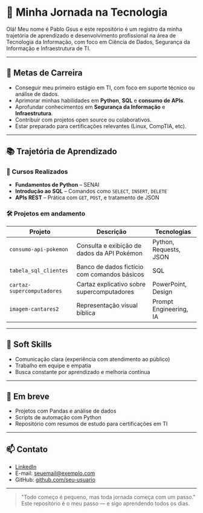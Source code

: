 # 🚀 Minha Jornada na Tecnologia

Olá! Meu nome é Pablo Gsus e este repositório é um registro da minha trajetória de aprendizado e desenvolvimento profissional na área de Tecnologia da Informação, com foco em Ciência de Dados, Segurança da Informação e Infraestrutura de TI.

---

## 🎯 Metas de Carreira

- Conseguir meu primeiro estágio em TI, com foco em suporte técnico ou análise de dados.
- Aprimorar minhas habilidades em **Python**, **SQL** e **consumo de APIs**.
- Aprofundar conhecimentos em **Segurança da Informação** e **Infraestrutura**.
- Contribuir com projetos open source ou colaborativos.
- Estar preparado para certificações relevantes (Linux, CompTIA, etc).

---

## 📚 Trajetória de Aprendizado

### 🧩 Cursos Realizados

- **Fundamentos de Python** – SENAI  
- **Introdução ao SQL** – Comandos como `SELECT`, `INSERT`, `DELETE`
- **APIs REST** – Prática com `GET`, `POST`, e tratamento de JSON

### 🛠️ Projetos em andamento

| Projeto | Descrição | Tecnologias |
|--------|-----------|-------------|
| `consumo-api-pokemon` | Consulta e exibição de dados da API Pokémon | Python, Requests, JSON |
| `tabela_sql_clientes` | Banco de dados fictício com comandos básicos | SQL |
| `cartaz-supercomputadores` | Cartaz explicativo sobre supercomputadores | PowerPoint, Design |
| `imagem-cantares2` | Representação visual bíblica | Prompt Engineering, IA |

---

## 💬 Soft Skills

- Comunicação clara (experiência com atendimento ao público)
- Trabalho em equipe e empatia
- Busca constante por aprendizado e melhoria contínua

---

## 📌 Em breve

- Projetos com Pandas e análise de dados
- Scripts de automação com Python
- Repositório com resumos de estudo para certificações em TI

---

## 📫 Contato

- [LinkedIn](https://www.linkedin.com/)
- E-mail: seuemail@exemplo.com
- GitHub: [github.com/seu-usuario](https://github.com/seu-usuario)

---

> "Todo começo é pequeno, mas toda jornada começa com um passo."  
> Este repositório é o meu passo — e sigo aprendendo todos os dias.

